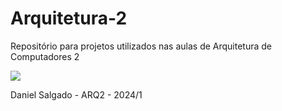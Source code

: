 # Arquitetura-2
Repositório para projetos utilizados nas aulas de Arquitetura de Computadores 2

<img src = "https://www.google.com/url?sa=i&url=https%3A%2F%2Fwww.reddit.com%2Fr%2FHollowKnight%2Fcomments%2Fapiawt%2Fis_there_any_way_to_cheese_sly%2F&psig=AOvVaw1ndkTqgmzoDZ09Qi5Gvt4-&ust=1709303078161000&source=images&cd=vfe&opi=89978449&ved=0CBIQjRxqFwoTCKDq0-zf0IQDFQAAAAAdAAAAABAG">

Daniel Salgado - ARQ2 - 2024/1
